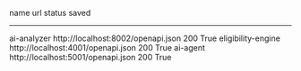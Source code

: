 ﻿
name               url                                status saved
----               ---                                ------ -----
ai-analyzer        http://localhost:8002/openapi.json    200  True
eligibility-engine http://localhost:4001/openapi.json    200  True
ai-agent           http://localhost:5001/openapi.json    200  True



